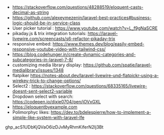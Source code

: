 * https://stackoverflow.com/questions/48288519/eloquent-casts-decimal-as-string
* https://github.com/alexeymezenin/laravel-best-practices#business-logic-should-be-in-service-class
* User picker tutorial : https://www.youtube.com/watch?v=L_f9gNaSCRE
* pikaday.js & trix integration tutorials: https://laravel-livewire.com/screencasts/s6-refactor-pikaday-trix
* responsive embed: https://www.themes.dev/blog/easily-embed-responsive-youtube-video-with-tailwind-css/
* https://blog.codehunger.in/create-dynamic-categories-and-subcategories-in-laravel-7-8/
* customizing media library display: https://github.com/spatie/laravel-medialibrary/issues/1348
* flatpiker https://notes-about.dev/laravel-livewire-und-flatpickr-using-a-wirekey-trick-to-change-options/
* Select2 : https://stackoverflow.com/questions/68335165/livewire-doesnt-sent-select2-variable
* Dropdown select with search: https://codepen.io/dixie0704/pen/jOVxGXL
* https://eloquentbyexample.com
* Polimorphyc likes: https://dev.to/bdelespierre/how-to-implement-a-simple-like-system-with-laravel-lfe

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

